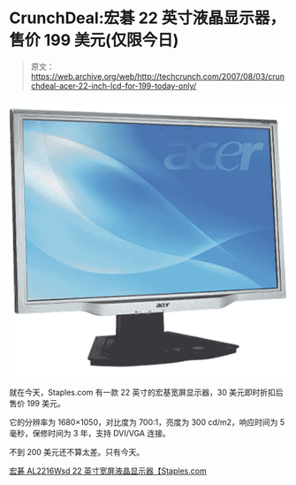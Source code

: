 # CrunchDeal:宏碁 22 英寸液晶显示器，售价 199 美元(仅限今日)

> 原文：<https://web.archive.org/web/http://techcrunch.com/2007/08/03/crunchdeal-acer-22-inch-lcd-for-199-today-only/>

![Acer](img/a1dd272c6cc959616be8a059c307f8ce.png)

就在今天，Staples.com 有一款 22 英寸的宏基宽屏显示器，30 美元即时折扣后售价 199 美元。

它的分辨率为 1680×1050，对比度为 700:1，亮度为 300 cd/m2，响应时间为 5 毫秒，保修时间为 3 年，支持 DVI/VGA 连接。

不到 200 美元还不算太差。只有今天。

[宏碁 AL2216Wsd 22 英寸宽屏液晶显示器【Staples.com ](https://web.archive.org/web/20160422054107/http://www.staples.com/webapp/wcs/stores/servlet/StaplesProductDisplay?PID=361116&jspStoreDir=Staples&cm_ite=Ongoing+-+Staples+Basic&catalogIdentifier=2&SID=FW5jxgos&cm_pla=361116&AID=10462997&cm_cat=358129&cm_ven=CJ&partNumber=692758&storeId=10001)